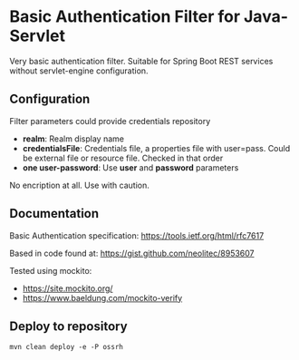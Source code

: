 # Basic Authentication Filter for Java-Servlet

Very basic authentication filter. Suitable for Spring Boot REST services without servlet-engine configuration.

## Configuration

Filter parameters could provide credentials repository 
 * **realm**: Realm display name
 * **credentialsFile**: Credentials file, a properties file with user=pass. Could be external file or resource file. Checked in that order
 * **one user-password**: Use **user** and **password** parameters
 
No encription at all. Use with caution.

## Documentation

Basic Authentication specification: https://tools.ietf.org/html/rfc7617

Based in code found at: https://gist.github.com/neolitec/8953607

Tested using mockito: 
- https://site.mockito.org/
- https://www.baeldung.com/mockito-verify

## Deploy to repository

    mvn clean deploy -e -P ossrh